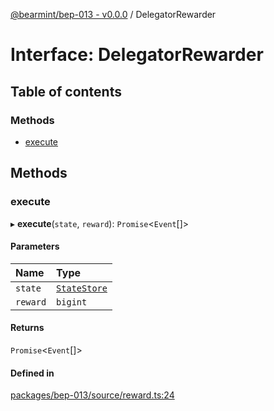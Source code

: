 [@bearmint/bep-013 - v0.0.0](../README.md) / DelegatorRewarder

# Interface: DelegatorRewarder

## Table of contents

### Methods

- [execute](DelegatorRewarder.md#execute)

## Methods

### execute

▸ **execute**(`state`, `reward`): `Promise`<`Event`[]\>

#### Parameters

| Name | Type |
| :------ | :------ |
| `state` | [`StateStore`](StateStore.md) |
| `reward` | `bigint` |

#### Returns

`Promise`<`Event`[]\>

#### Defined in

[packages/bep-013/source/reward.ts:24](https://github.com/bearmint/bearmint/blob/main/packages/bep-013/source/reward.ts#L24)
